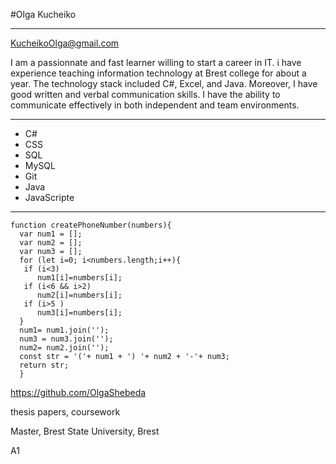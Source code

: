 #Olga Kucheiko

---
KucheikoOlga@gmail.com

I am a passionnate and fast learner willing to start a career in IT. i have experience teaching information technology at Brest college for about a year. The technology stack included C#, Excel, and Java. Moreover, I have good written and verbal communication skills. I have the ability to communicate effectively in both independent and team environments.

---

* C#
* CSS 
* SQL
* MySQL
* Git
* Java
* JavaScripte
---

  ```  
  function createPhoneNumber(numbers){
    var num1 = [];
    var num2 = [];
    var num3 = [];
    for (let i=0; i<numbers.length;i++){
     if (i<3)
        num1[i]=numbers[i];
     if (i<6 && i>2)
        num2[i]=numbers[i];
     if (i>5 )
        num3[i]=numbers[i];
    }
    num1= num1.join('');
    num3 = num3.join('');
    num2= num2.join('');
    const str = '('+ num1 + ') '+ num2 + '-'+ num3;
    return str;
    }
```
https://github.com/OlgaShebeda

thesis papers,
coursework

Master, Brest State University, Brest

 A1
